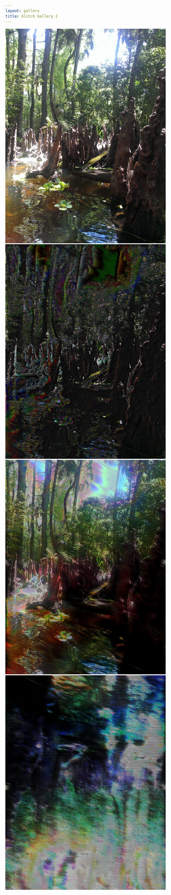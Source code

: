 ```yaml
---
layout: gallery
title: Glitch Gallery 2
---
```


<div id="slider1_container" class="slider_container">
	<div data-u="loading" class="loading">
		<div class="load-back"></div>
		<div class="load-fore"></div>
	</div>
	<div data-u="slides" class="slides">
		<div><img data-u="image" src="/images/glitch/roots/roots.jpg"></div>
		<div><img data-u="image" src="/images/glitch/roots/set1.jpg"></div>
		<div><img data-u="image" src="/images/glitch/roots/set4.jpg"></div>
		<div><img data-u="image" src="/images/glitch/roots/set3.jpg"></div>
	</div>
	<div data-u="navigator" class="jssorb03 navi"> <!-- bullet navigator item prototype -->
    	<div data-u="prototype"><div data-u="numbertemplate"></div></div>
    </div>
    <span u="arrowleft" class="jssora12l"></span>
    <!-- Arrow Right -->
    <span u="arrowright" class="jssora12r"></span>
	<a style="display: none" href="http://www.jssor.com">Bootstrap Slider</a>
</div>
<!--<div data-u="thumb">
	<img src="/images/glitch/roots/roots.jpg" />
	<div class="title_back"></div>
	<div class="title">
	    Landscape
	</div>
</div>	-->


<script type="text/javascript" src="/js/jquery-1.9.1.min.js"></script>
<!-- use jssor.slider.mini.js (40KB) instead for release -->
<!-- jssor.slider.mini.js = (jssor.js + jssor.slider.js) -->
<script type="text/javascript" src="/js/jssor.js"></script>
<script type="text/javascript" src="/js/jssor.slider.js"></script>

<script>
jQuery(document).ready(function ($) {

    var _SlideshowTransitions = [
    //Fade
    { $Duration: 1200, $Opacity: 2 }
    ];

    var options = {
    	$FillMode: 4, // Way to fill image, 0: stretch, 1:contain, 2:cover, 4: actual size, 5: contain|actualsize

        $AutoPlay: false,                                    //[Optional] Whether to auto play, to enable slideshow, this option must be set to true, default value is false
        $AutoPlaySteps: 1,                                  //[Optional] Steps to go for each navigation request (this options applys only when slideshow disabled), the default value is 1
        $AutoPlayInterval: 3000,                            //[Optional] Interval (in milliseconds) to go for next slide since the previous stopped if the slider is auto playing, default value is 3000
        $PauseOnHover: 1,                               //[Optional] Whether to pause when mouse over if a slider is auto playing, 0 no pause, 1 pause for desktop, 2 pause for touch device, 3 pause for desktop and touch device, 4 freeze for desktop, 8 freeze for touch device, 12 freeze for desktop and touch device, default value is 1

        $ArrowKeyNavigation: true,   			            //[Optional] Allows keyboard (arrow key) navigation or not, default value is false
        $SlideDuration: 500,                                //[Optional] Specifies default duration (swipe) for slide in milliseconds, default value is 500
        $MinDragOffsetToSlide: 20,                          //[Optional] Minimum drag offset to trigger slide , default value is 20
        //$SlideWidth: 600,                                 //[Optional] Width of every slide in pixels, default value is width of 'slides' container
        //$SlideHeight: 300,                                //[Optional] Height of every slide in pixels, default value is height of 'slides' container
        $SlideSpacing: 0, 					                //[Optional] Space between each slide in pixels, default value is 0
        $DisplayPieces: 1,                                  //[Optional] Number of pieces to display (the slideshow would be disabled if the value is set to greater than 1), the default value is 1
        $ParkingPosition: 0,                                //[Optional] The offset position to park slide (this options applys only when slideshow disabled), default value is 0.
        $UISearchMode: 1,                                   //[Optional] The way (0 parellel, 1 recursive, default value is 1) to search UI components (slides container, loading screen, navigator container, arrow navigator container, thumbnail navigator container etc).
        $PlayOrientation: 1,                                //[Optional] Orientation to play slide (for auto play, navigation), 1 horizental, 2 vertical, 5 horizental reverse, 6 vertical reverse, default value is 1
        $DragOrientation: 1,                                //[Optional] Orientation to drag slide, 0 no drag, 1 horizental, 2 vertical, 3 either, default value is 1 (Note that the $DragOrientation should be the same as $PlayOrientation when $DisplayPieces is greater than 1, or parking position is not 0)

        $SlideshowOptions: {                                //[Optional] Options to specify and enable slideshow or not
            $Class: $JssorSlideshowRunner$,                 //[Required] Class to create instance of slideshow
            $Transitions: _SlideshowTransitions,            //[Required] An array of slideshow transitions to play slideshow
            $TransitionsOrder: 1,                           //[Optional] The way to choose transition to play slide, 1 Sequence, 0 Random
            $ShowLink: true                                    //[Optional] Whether to bring slide link on top of the slider when slideshow is running, default value is false
        },

        $BulletNavigatorOptions: {                                //[Optional] Options to specify and enable navigator or not
            $Class: $JssorBulletNavigator$,                       //[Required] Class to create navigator instance
            $ChanceToShow: 2,                               //[Required] 0 Never, 1 Mouse Over, 2 Always
            $AutoCenter: 1,                                 //[Optional] Auto center navigator in parent container, 0 None, 1 Horizontal, 2 Vertical, 3 Both, default value is 0
            $Steps: 1,                                      //[Optional] Steps to go for each navigation request, default value is 1
            $Lanes: 1,                                      //[Optional] Specify lanes to arrange items, default value is 1
            $SpacingX: 10,                                   //[Optional] Horizontal space between each item in pixel, default value is 0
            $SpacingY: 10,                                   //[Optional] Vertical space between each item in pixel, default value is 0
            $Orientation: 1                                 //[Optional] The orientation of the navigator, 1 horizontal, 2 vertical, default value is 1
        },

        $ArrowNavigatorOptions: {
            $Class: $JssorArrowNavigator$,              //[Requried] Class to create arrow navigator instance
            $ChanceToShow: 2,                               //[Required] 0 Never, 1 Mouse Over, 2 Always
            $Steps: 1                                       //[Optional] Steps to go for each navigation request, default value is 1
        }
    };
    var jssor_slider1 = new $JssorSlider$("slider1_container", options);

    //responsive code begin
    //you can remove responsive code if you don't want the slider scales while window resizes
    function ScaleSlider() {
        var parentWidth = jssor_slider1.$Elmt.parentNode.clientWidth;
        if (parentWidth)
            jssor_slider1.$ScaleWidth(Math.min(parentWidth, 600));
        else
            window.setTimeout(ScaleSlider, 30);
    }
    ScaleSlider();

    $(window).bind("load", ScaleSlider);
    $(window).bind("resize", ScaleSlider);
    $(window).bind("orientationchange", ScaleSlider);
    //responsive code end
});
</script>